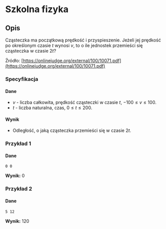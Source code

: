 # Szkolna fizyka

## Opis

Cząsteczka ma początkową prędkość i przyspieszenie. Jeżeli jej prędkość po określonym czasie $t$ wynosi $v$, to o ile jednostek przemieści się cząsteczka w czasie $2t$?

Źródło: [https://onlinejudge.org/external/100/10071.pdf](https://onlinejudge.org/external/100/10071.pdf)

### Specyfikacja

#### Dane

* $v$ - liczba całkowita, prędkość cząsteczki w czasie $t$, $-100\leq v\leq 100$.
* $t$ - liczba naturalna, czas, $0\leq t\leq200$.

#### Wynik

* Odległość, o jaką cząsteczka przemieści się w czasie $2t$.

### Przykład 1

#### Dane

```
0 0
```

**Wynik:** $0$

### Przykład 2

#### Dane

```
5 12
```

**Wynik:** $120$

